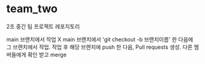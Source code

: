 # team_two
2조 중간 팀 프로젝트 레포지토리

main 브랜치에서 작업 X 
main 브랜치에서 'git checkout -b 브랜치이름' 한 다음에 그 브랜치에서 작업.
작업 후 해당 브랜치에 push 한 다음, Pull requests 생성.
다른 멤버들에게 확인 받고 merge
